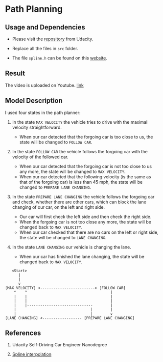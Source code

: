 # Path Planning

## Usage and Dependencies

* Please visit the [repository](https://github.com/udacity/CarND-Path-Planning-Project) from Udacity.

* Replace all the files in `src` folder.

* The file `spline.h` can be found on this [website](http://kluge.in-chemnitz.de/opensource/spline/).

## Result

The video is uploaded on Youtube. [link](https://www.youtube.com/watch?v=7R0xwKGxPU0&index=5&list=PLNDTbGbATLcED0iX8K-zY3vrNbwhxV8gC)

## Model Description

I used four states in the path planner:

1. In the state `MAX VELOCITY` the vehicle tries to drive with the maximal velocity straightforward. 
    * When our car detected that the forgoing car is too close to us, the state will be changed to `FOLLOW CAR`.

2. In the state `FOLLOW CAR` the vehicle follows the forgoing car with the velocity of the followed car. 
    * When our car detected that the forgoing car is not too close to us any more, the state will be changed to `MAX VELOCITY`. 
    * When our car detected that the following velocity (is the same as that of the forgoing car) is less than 45 mph, the state will be changed to `PREPARE LANE CHANGING`.

3. In the state `PREPARE LANE CHANGING` the vehicle follows the forgoing car and check, whether there are other cars, which can block the lane changing of our car, on the left and right side. 
    * Our car will first check the left side and then check the right side. 
    * When the forgoing car is not too close any more, the state will be changed back to `MAX VELOCITY`. 
    * When our car checked that there are no cars on the left or right side, the state will be changed to `LANE CHANGING`. 

4. In the state `LANE CHANGING` our vehicle is changing the lane.
    * When our car has finished the lane changing, the state will be changed back to `MAX VELOCITY`.

```
   <Start>
      |
      |
      v
[MAX VELOCITY] <-------------------------> [FOLLOW CAR]
    ^    ^                                      |
    |    |                                      |
    |    |                                      |
    |    |------------------------------        |
    |                                  |        |
    |                                  |        v
[LANE CHANGING] <------------------ [PREPARE LANE CHANGING]

```   

## References

1. Udacity Self-Driving Car Engineer Nanodegree

2. [Spline interpolation](http://kluge.in-chemnitz.de/opensource/spline/)